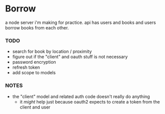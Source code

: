 # Borrow
a node server i'm making for practice. api has users and books and users borrow books from each other.

### TODO
- search for book by location / proximity
- figure out if the "client" and oauth stuff is not necessary
- password encryption
- refresh token
- add scope to models

### NOTES
- the "client" model and related auth code doesn't really do anything
  - it _might_ help just because oauth2 expects to create a token from the client and user
